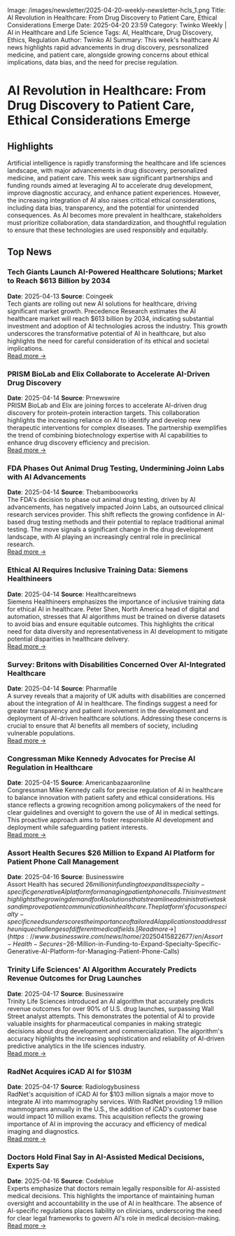 Image: /images/newsletter/2025-04-20-weekly-newsletter-hcls_1.png
Title: AI Revolution in Healthcare: From Drug Discovery to Patient Care, Ethical Considerations Emerge
Date: 2025-04-20 23:59
Category: Twinko Weekly | AI in Healthcare and Life Science
Tags: AI, Healthcare, Drug Discovery, Ethics, Regulation
Author: Twinko AI
Summary: This week's healthcare AI news highlights rapid advancements in drug discovery, pesrsonalized medicine, and patient care, alongside growing concerns about ethical implications, data bias, and the need for precise regulation.

# AI Revolution in Healthcare: From Drug Discovery to Patient Care, Ethical Considerations Emerge

## Highlights

Artificial intelligence is rapidly transforming the healthcare and life sciences landscape, with major advancements in drug discovery, personalized medicine, and patient care. This week saw significant partnerships and funding rounds aimed at leveraging AI to accelerate drug development, improve diagnostic accuracy, and enhance patient experiences. However, the increasing integration of AI also raises critical ethical considerations, including data bias, transparency, and the potential for unintended consequences. As AI becomes more prevalent in healthcare, stakeholders must prioritize collaboration, data standardization, and thoughtful regulation to ensure that these technologies are used responsibly and equitably.

## Top News

### Tech Giants Launch AI-Powered Healthcare Solutions; Market to Reach $613 Billion by 2034

**Date**: 2025-04-13  **Source**: Coingeek  
Tech giants are rolling out new AI solutions for healthcare, driving significant market growth. Precedence Research estimates the AI healthcare market will reach $613 billion by 2034, indicating substantial investment and adoption of AI technologies across the industry. This growth underscores the transformative potential of AI in healthcare, but also highlights the need for careful consideration of its ethical and societal implications.  
[Read more →](https://coingeek.com/tech-giants-to-launch-ai-powered-solutions-for-healthcare/)

### PRISM BioLab and Elix Collaborate to Accelerate AI-Driven Drug Discovery

**Date**: 2025-04-14  **Source**: Prnewswire  
PRISM BioLab and Elix are joining forces to accelerate AI-driven drug discovery for protein-protein interaction targets. This collaboration highlights the increasing reliance on AI to identify and develop new therapeutic interventions for complex diseases. The partnership exemplifies the trend of combining biotechnology expertise with AI capabilities to enhance drug discovery efficiency and precision.  
[Read more →](https://www.prnewswire.com/news-releases/prism-biolab-and-elix-join-forces-to-accelerate-ai-driven-drug-discovery-for-protein-protein-interaction-targets-302426497.html)

### FDA Phases Out Animal Drug Testing, Undermining Joinn Labs with AI Advancements

**Date**: 2025-04-14  **Source**: Thebambooworks  
The FDA's decision to phase out animal drug testing, driven by AI advancements, has negatively impacted Joinn Labs, an outsourced clinical research services provider. This shift reflects the growing confidence in AI-based drug testing methods and their potential to replace traditional animal testing. The move signals a significant change in the drug development landscape, with AI playing an increasingly central role in preclinical research.  
[Read more →](https://thebambooworks.com/joinn-labs-undermined-by-ai-as-fda-phases-out-animal-drug-testing/)

### Ethical AI Requires Inclusive Training Data: Siemens Healthineers

**Date**: 2025-04-14  **Source**: Healthcareitnews  
Siemens Healthineers emphasizes the importance of inclusive training data for ethical AI in healthcare. Peter Shen, North America head of digital and automation, stresses that AI algorithms must be trained on diverse datasets to avoid bias and ensure equitable outcomes. This highlights the critical need for data diversity and representativeness in AI development to mitigate potential disparities in healthcare delivery.  
[Read more →](https://www.healthcareitnews.com/video/ethical-ai-needs-inclusive-training-data)

### Survey: Britons with Disabilities Concerned Over AI-Integrated Healthcare

**Date**: 2025-04-14  **Source**: Pharmafile  
A survey reveals that a majority of UK adults with disabilities are concerned about the integration of AI in healthcare. The findings suggest a need for greater transparency and patient involvement in the development and deployment of AI-driven healthcare solutions. Addressing these concerns is crucial to ensure that AI benefits all members of society, including vulnerable populations.  
[Read more →](https://pharmafile.com/news/survey-suggests-britons-with-a-disability-are-concerned-over-ai-integrated-healthcare/)

### Congressman Mike Kennedy Advocates for Precise AI Regulation in Healthcare

**Date**: 2025-04-15  **Source**: Americanbazaaronline  
Congressman Mike Kennedy calls for precise regulation of AI in healthcare to balance innovation with patient safety and ethical considerations. His stance reflects a growing recognition among policymakers of the need for clear guidelines and oversight to govern the use of AI in medical settings. This proactive approach aims to foster responsible AI development and deployment while safeguarding patient interests.  
[Read more →](https://americanbazaaronline.com/2025/04/15/congressman-mike-kennedy-ai-can-transform-healthcare-but-regulation-must-be-precise-461775/)

### Assort Health Secures $26 Million to Expand AI Platform for Patient Phone Call Management

**Date**: 2025-04-16  **Source**: Businesswire  
Assort Health has secured $26 million in funding to expand its specialty-specific generative AI platform for managing patient phone calls. This investment highlights the growing demand for AI solutions that streamline administrative tasks and improve patient communication in healthcare. The platform's focus on specialty-specific needs underscores the importance of tailored AI applications to address the unique challenges of different medical fields.  
[Read more →](https://www.businesswire.com/news/home/20250415822677/en/Assort-Health-Secures-$26-Million-in-Funding-to-Expand-Specialty-Specific-Generative-AI-Platform-for-Managing-Patient-Phone-Calls)

### Trinity Life Sciences' AI Algorithm Accurately Predicts Revenue Outcomes for Drug Launches

**Date**: 2025-04-17  **Source**: Businesswire  
Trinity Life Sciences introduced an AI algorithm that accurately predicts revenue outcomes for over 90% of U.S. drug launches, surpassing Wall Street analyst attempts. This demonstrates the potential of AI to provide valuable insights for pharmaceutical companies in making strategic decisions about drug development and commercialization. The algorithm's accuracy highlights the increasing sophistication and reliability of AI-driven predictive analytics in the life sciences industry.  
[Read more →](https://www.businesswire.com/news/home/20250417902433/en/Trinity-Life-Sciences-AI-Algorithm-Accurately-Predicts-Revenue-Outcomes-for-Over-90-of-U.S.-Drug-Launches-Far-Exceeding-Wall-Street-Analyst-Attempts)

### RadNet Acquires iCAD AI for $103M

**Date**: 2025-04-17  **Source**: Radiologybusiness  
RadNet's acquisition of iCAD AI for $103 million signals a major move to integrate AI into mammography services. With RadNet providing 1.9 million mammograms annually in the U.S., the addition of iCAD's customer base would impact 10 million exams. This acquisition reflects the growing importance of AI in improving the accuracy and efficiency of medical imaging and diagnostics.  
[Read more →](https://radiologybusiness.com/topics/healthcare-management/mergers-and-acquisitions/radnet-leaders-discuss-rationale-behind-blockbuster-103m-icad-ai-acquisition)

### Doctors Hold Final Say in AI-Assisted Medical Decisions, Experts Say

**Date**: 2025-04-16  **Source**: Codeblue  
Experts emphasize that doctors remain legally responsible for AI-assisted medical decisions. This highlights the importance of maintaining human oversight and accountability in the use of AI in healthcare. The absence of AI-specific regulations places liability on clinicians, underscoring the need for clear legal frameworks to govern AI's role in medical decision-making.  
[Read more →](https://codeblue.galencentre.org/2025/04/16/doctors-hold-final-say-in-ai-assisted-medical-decisions-experts-say/)
